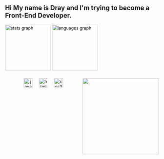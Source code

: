 
<h2 align="left">Hi My name is Dray and I'm trying to become a Front-End Developer.</h2>



<div >
  <img src="https://github-readme-stats.vercel.app/api?username=maurodesouza&hide_title=false&hide_rank=false&show_icons=true&include_all_commits=true&count_private=true&disable_animations=false&theme=dracula&locale=en&hide_border=false" height="150" alt="stats graph"  />
  <img src="https://github-readme-stats.vercel.app/api/top-langs?username=maurodesouza&locale=en&hide_title=false&layout=compact&card_width=320&langs_count=5&theme=dracula&hide_border=false" height="150" alt="languages graph"  />
</div>

###

<img align="right" height="250" src="https://i.giphy.com/media/v1.Y2lkPTc5MGI3NjExZjF1bXg0YTZldnJoZjRzdmhnNTQxMWc3aTBicjE5anY1ODdjZGtzYiZlcD12MV9pbnRlcm5hbF9naWZfYnlfaWQmY3Q9Zw/oje6kPRIef6Gk/giphy.gif"  />

###

<div align="center">
  <img src="https://cdn.jsdelivr.net/gh/devicons/devicon/icons/javascript/javascript-original.svg" height="30" alt="javascript logo"  />
  <img width="12" />
  <img src="https://cdn.jsdelivr.net/gh/devicons/devicon/icons/html5/html5-original.svg" height="30" alt="html5 logo"  />
  <img width="12" />
  <img src="https://cdn.jsdelivr.net/gh/devicons/devicon/icons/css3/css3-original.svg" height="30" alt="css3 logo"  />
 

###

